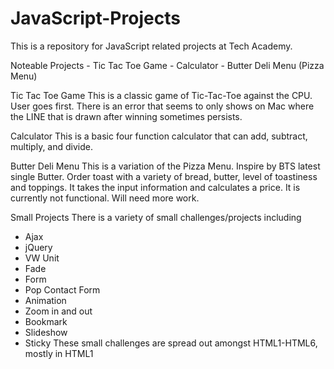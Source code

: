 # JavaScript-Projects
This is a repository for JavaScript related projects at Tech Academy.

Noteable Projects
    - Tic Tac Toe Game
    - Calculator
    - Butter Deli Menu (Pizza Menu)

Tic Tac Toe Game
This is a classic game of Tic-Tac-Toe against the CPU. User goes first. There is an error that seems to only shows on Mac where the LINE that is drawn after winning sometimes persists.

Calculator
This is a basic four function calculator that can add, subtract, multiply, and divide.

Butter Deli Menu
This is a variation of the Pizza Menu. Inspire by BTS latest single Butter. Order toast with a variety of bread, butter, level of toastiness and toppings. It takes the input information and calculates a price. It is currently not functional. Will need more work.

Small Projects
There is a variety of small challenges/projects including
- Ajax
- jQuery
- VW Unit
- Fade
- Form
- Pop Contact Form
- Animation
- Zoom in and out
- Bookmark
- Slideshow
- Sticky
These small challenges are spread out amongst HTML1-HTML6, mostly in HTML1